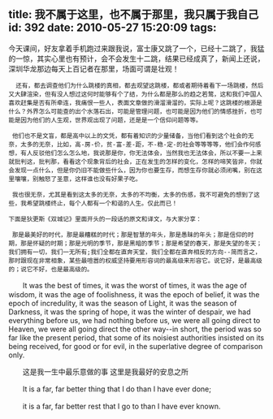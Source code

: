 title: 我不属于这里，也不属于那里，我只属于我自己
id: 392
date: 2010-05-27 15:20:09
tags:
---

今天课间，好友拿着手机跑过来跟我说，富士康又跳了一个，已经十二跳了，我猛的一惊，其实心里也有预计，会不会发生十二跳，结果已经成真了，新闻上还说，深圳华龙那边每天上百记者在那里，场面可谓是壮观！

      还有，都去调查他们为什么跳楼的真相，都去观望这跳楼，都或者期待着看下一场跳楼，然后又大肆渲染，但有没人想过这何时能够有个了结，为什么都是那么的趋之若鹜，这和我们中国人喜欢赶集是否有所牵连，我痛恨一些人，表面文章做的滑溜滑溜的，实际上呢？这跳楼的根源是什么？外界怎么可能查的出个水落石出，可能是管理问题，也可能是因为他们的情感挫折，也可能是因为他们的人生观，世界观出现了问题，还是是一个信仰问题等等。

     他们也不是文盲，都是高中以上的文凭，都有着知识的少量储备，当他们看到这个社会的无奈，太多的无奈，比如，高-房-价，贫-富-差-距，不-稳-定-的社会等等等等，他们会作何感想，有人反驳他们怎么怎么地，我说那是你，你无法体会，当然我也无法体会，所以不要一上来就批判这，批判那，看看这个现象背后的社会，正在发生的怎样的变化，怎样的啼笑皆非，你就会发现一点什么，但是你仍旧不能做些什么，因为你也要生存，而想生存你就必须闭嘴，别在这里嚷嚷，别触怒了圣意，这样谁也没有好果子吃。

     我也很无奈，尤其是看到这太多的无奈，太多的不均衡，太多的伤感，我不可避免的想到了这些，我希望跳楼终止，每个人都有一个和谐的人生。仅此而已！

    下面是狄更斯《双城记》里面开头的一段话的原文和译文，与大家分享：

     那是最美好的时代，那是最糟糕的时代；那是智慧的年头，那是愚昧的年头；那是信仰的时期，那是怀疑的时期；那是光明的季节，那是黑暗的季节；那是希望的春天，那是失望的冬天；我们拥有一切，我们一无所有;我们全都在直奔天堂，我们全都在直奔相反的方向--简而言之，那时跟现在非常相象，某些最喧嚣的权威坚持要用形容词的最高级来形容它。说它好，是最高级的；说它不好，也是最高级的。

　　It was the best of times, it was the worst of times, it was the age of wisdom, it was the age of foolishness, it was the epoch of belief, it was the epoch of incredulity, it was the season of Light, it was the season of Darkness, it was the spring of hope, it was the winter of despair, we had everything before us, we had nothing before us, we were all going direct to Heaven, we were all going direct the other way--in short, the period was so far like the present period, that some of its noisiest authorities insisted on its being received, for good or for evil, in the superlative degree of comparison only.

　　这是我一生中最乐意做的事 这里是我最好的安息之所

　　It is a far, far better thing that I do than I have ever done;

　　it is a far, far better rest that I go to than I have ever known.